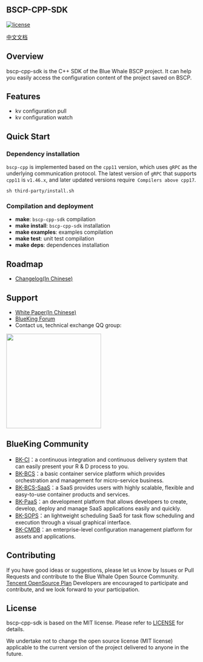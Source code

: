 ## BSCP-CPP-SDK

[![license](https://img.shields.io/badge/license-MIT-brightgreen.svg?style=flat)](https://github.com/TencentBlueKing/bscp-cpp-sdk/blob/master/LICENSE.txt)

[中文文档](./README.md)

## Overview

bscp-cpp-sdk is the C++ SDK of the Blue Whale BSCP project. It can help you easily access the configuration content of the project saved on BSCP.

## Features

- kv configuration pull
- kv configuration watch

## Quick Start

### Dependency installation

`bscp-cpp` is implemented based on the `cpp11` version, which uses `gRPC` as the underlying communication protocol. The latest version of `gRPC` that supports `cpp11` is `v1.46.x`, and later updated versions require` Compilers above cpp17`.

```shell
sh third-party/install.sh
```

### Compilation and deployment

- **make**: `bscp-cpp-sdk` compilation
- **make install**: `bscp-cpp-sdk` installation
- **make examples**: examples compilation
- **make test**: unit test compilation
- **make deps**: dependences installation

## Roadmap

* [Changelog(In Chinese)](CHANGELOG.md)

## Support

- [White Paper(In Chinese)](https://bk.tencent.com/docs)
- [BlueKing Forum](https://bk.tencent.com/s-mart/community)
- Contact us, technical exchange QQ group:

<img src="https://github.com/Tencent/bk-PaaS/raw/master/docs/resource/img/bk_qq_group.png" width="250" hegiht="250" align=center />

## BlueKing Community

- [BK-CI](https://github.com/Tencent/bk-ci)：a continuous integration and continuous delivery system that can easily present your R & D process to you.
- [BK-BCS](https://github.com/Tencent/bk-bcs)：a basic container service platform which provides orchestration and management for micro-service business.
- [BK-BCS-SaaS](https://github.com/Tencent/bk-bcs-saas)：a SaaS provides users with highly scalable, flexible and easy-to-use container products and services.
- [BK-PaaS](https://github.com/Tencent/bk-PaaS)：an development platform that allows developers to create, develop, deploy and manage SaaS applications easily and quickly.
- [BK-SOPS](https://github.com/Tencent/bk-sops)：an lightweight scheduling SaaS  for task flow scheduling and execution through a visual graphical interface.
- [BK-CMDB](https://github.com/Tencent/bk-cmdb)：an enterprise-level configuration management platform for assets and applications.

## Contributing

If you have good ideas or suggestions, please let us know by Issues or Pull Requests and contribute to the Blue Whale Open Source Community.
[Tencent OpenSource Plan](https://opensource.tencent.com/contribution) Developers are encouraged to participate and contribute, and we look forward to your participation.

## License

bscp-cpp-sdk is based on the MIT license. Please refer to [LICENSE](./LICENSE.txt) for details.

We undertake not to change the open source license (MIT license) applicable to the current version of the project delivered to anyone in the future.
